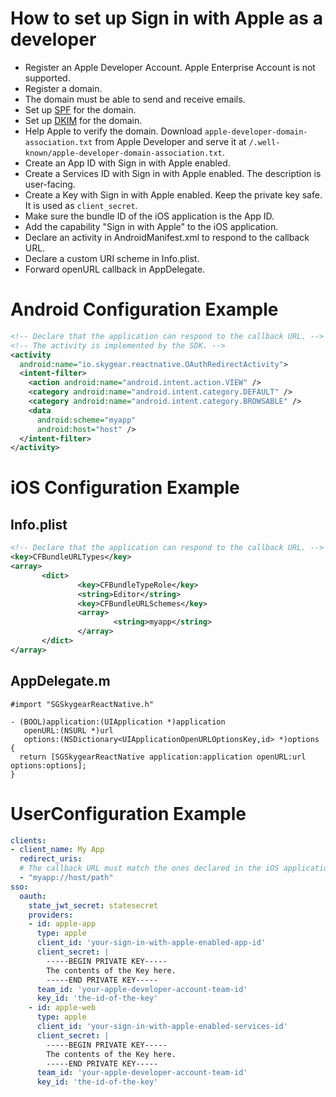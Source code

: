 # How to set up Sign in with Apple as a developer

- Register an Apple Developer Account. Apple Enterprise Account is not supported.
- Register a domain.
- The domain must be able to send and receive emails.
- Set up [SPF](https://en.wikipedia.org/wiki/Sender_Policy_Framework) for the domain.
- Set up [DKIM](https://en.wikipedia.org/wiki/DomainKeys_Identified_Mail) for the domain.
- Help Apple to verify the domain. Download `apple-developer-domain-association.txt` from Apple Developer and serve it at `/.well-known/apple-developer-domain-association.txt`.
- Create an App ID with Sign in with Apple enabled.
- Create a Services ID with Sign in with Apple enabled. The description is user-facing.
- Create a Key with Sign in with Apple enabled. Keep the private key safe. It is used as `client_secret`.
- Make sure the bundle ID of the iOS application is the App ID.
- Add the capability "Sign in with Apple" to the iOS application.
- Declare an activity in AndroidManifest.xml to respond to the callback URL.
- Declare a custom URI scheme in Info.plist.
- Forward openURL callback in AppDelegate.

# Android Configuration Example

```xml
<!-- Declare that the application can respond to the callback URL. -->
<!-- The activity is implemented by the SDK. -->
<activity
  android:name="io.skygear.reactnative.OAuthRedirectActivity">
  <intent-filter>
    <action android:name="android.intent.action.VIEW" />
    <category android:name="android.intent.category.DEFAULT" />
    <category android:name="android.intent.category.BROWSABLE" />
    <data
      android:scheme="myapp"
      android:host="host" />
  </intent-filter>
</activity>
```

# iOS Configuration Example

## Info.plist

```xml
<!-- Declare that the application can respond to the callback URL. -->
<key>CFBundleURLTypes</key>
<array>
       <dict>
               <key>CFBundleTypeRole</key>
               <string>Editor</string>
               <key>CFBundleURLSchemes</key>
               <array>
                       <string>myapp</string>
               </array>
       </dict>
</array>
```

## AppDelegate.m

```
#import "SGSkygearReactNative.h"

- (BOOL)application:(UIApplication *)application
   openURL:(NSURL *)url
   options:(NSDictionary<UIApplicationOpenURLOptionsKey,id> *)options
{
  return [SGSkygearReactNative application:application openURL:url options:options];
}
```

# UserConfiguration Example

```yaml
clients:
- client_name: My App
  redirect_uris:
  # The callback URL must match the ones declared in the iOS application and in the Android application.
  - "myapp://host/path"
sso:
  oauth:
    state_jwt_secret: statesecret
    providers:
    - id: apple-app
      type: apple
      client_id: 'your-sign-in-with-apple-enabled-app-id'
      client_secret: |
        -----BEGIN PRIVATE KEY-----
        The contents of the Key here.
        -----END PRIVATE KEY-----
      team_id: 'your-apple-developer-account-team-id'
      key_id: 'the-id-of-the-key'
    - id: apple-web
      type: apple
      client_id: 'your-sign-in-with-apple-enabled-services-id'
      client_secret: |
        -----BEGIN PRIVATE KEY-----
        The contents of the Key here.
        -----END PRIVATE KEY-----
      team_id: 'your-apple-developer-account-team-id'
      key_id: 'the-id-of-the-key'
```
